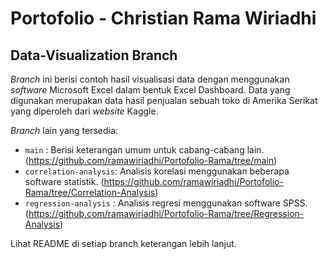 # Portofolio - Christian Rama Wiriadhi
## Data-Visualization Branch

_Branch_ ini berisi contoh hasil visualisasi data dengan menggunakan *software* Microsoft Excel dalam bentuk Excel Dashboard. Data yang digunakan merupakan data hasil penjualan sebuah toko di Amerika Serikat yang diperoleh dari *website* Kaggle.

*Branch* lain yang tersedia:
- `main`                : Berisi keterangan umum untuk cabang-cabang lain. (https://github.com/ramawiriadhi/Portofolio-Rama/tree/main)
- `correlation-analysis`: Analisis korelasi menggunakan beberapa software statistik. (https://github.com/ramawiriadhi/Portofolio-Rama/tree/Correlation-Analysis)
- `regression-analysis` : Analisis regresi menggunakan software SPSS. (https://github.com/ramawiriadhi/Portofolio-Rama/tree/Regression-Analysis)

Lihat README di setiap branch keterangan lebih lanjut.

